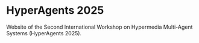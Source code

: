 # HyperAgents 2025

Website of the Second International Workshop on Hypermedia Multi-Agent Systems (HyperAgents 2025).
